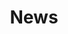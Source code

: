 ---
layout: news
title: News
hero-banner:
    media:
        video: 
        image:
    title: News
    description: 
    video-modal:
        text:
        video-id: 
    cta:
        text: 
        link:  
        email:
---
